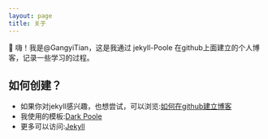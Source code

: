 ```yaml
---
layout: page
title: 关于
---
```


<p class="message">
  👋 嗨！我是@GangyiTian，这是我通过 jekyll-Poole 在github上面建立的个人博客，记录一些学习的过程。
</p>

## 如何创建？

- 如果你对jekyll感兴趣，也想尝试，可以浏览:[如何在github建立博客](https://gangyitian.github.io/2021/06/13/how-to-create-blog-on-github) 
- 我使用的模板:[Dark Poole](https://github.com/andrewhwanpark/dark-poole)
- 更多可以访问:[Jekyll](https://jekyllrb.com)
